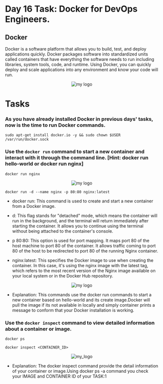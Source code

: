 # Day 16 Task: Docker for DevOps Engineers.

## Docker

Docker is a software platform that allows you to build, test, and deploy applications quickly. Docker packages software into standardized units called containers that have everything the software needs to run including libraries, system tools, code, and runtime. Using Docker, you can quickly deploy and scale applications into any environment and know your code will run.

<div align="center">
  <img src="https://cdn.hashnode.com/res/hashnode/image/upload/v1708310367323/28a2c9c4-1167-4945-bd2b-41cb4ecae363.png" alt="my logo">
</div>

# Tasks

### As you have already installed Docker in previous days' tasks, now is the time to run Docker commands.

`sudo apt-get install docker.io -y && sudo chown $USER /var/run/docker.sock`

### Use the `docker run` command to start a new container and interact with it through the command line. [Hint: docker run hello-world or docker run nginx]

`docker run nginx`


<div align="center">
  <img src="https://cdn.hashnode.com/res/hashnode/image/upload/v1708435793752/c2987add-48ef-4393-99d5-888e184aebf0.png" alt="my logo">
</div>


`docker run -d --name nginx -p 80:80 nginx:latest`

- docker run: This command is used to create and start a new container from a Docker image.

- d: This flag stands for "detached" mode, which means the container will run in the background, and the terminal will return immediately after starting the container. It allows you to continue using the terminal without being attached to the container's console.

- p 80:80: This option is used for port mapping. It maps port 80 of the host machine to port 80 of the container. It allows traffic coming to port 80 of the host to be redirected to port 80 of the running Nginx container.

- nginx:latest: This specifies the Docker image to use when creating the container. In this case, it's using the nginx image with the latest tag, which refers to the most recent version of the Nginx image available on your local system or in the Docker Hub repository.


<div align="center">
<img src="https://cdn.hashnode.com/res/hashnode/image/upload/v1708436041590/2793af4c-2a29-4339-a2be-e40a1800a87b.png" alt="my logo">
</div>


- Explanation: This commands use the docker run commands to start a new container based on hello-world and its create image.Docker will pull the image if its not available in locally and simply container prints a message to conform that your Docker installation is working.

### Use the `docker inspect` command to view detailed information about a container or image.

`docker ps`

`docker inspect <CONTAINER_ID>`


<div align="Center">
<img src="https://cdn.hashnode.com/res/hashnode/image/upload/v1708435885266/9e05b47a-12f0-4c1b-8175-24470c1e538e.png" alt="my_logo">
</div>


- Explanation: The docker inspect command provide the detail information of your container or image.Using docker ps -a command you check your IMAGE and CONTAINER ID of your TASK:1
